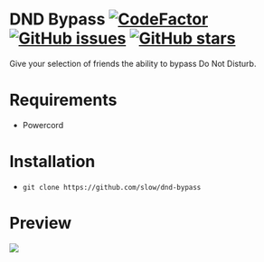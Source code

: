 # DND Bypass [![CodeFactor](https://www.codefactor.io/repository/github/slow/dnd-bypass/badge)](https://www.codefactor.io/repository/github/slow/dnd-bypass) [![GitHub issues](https://img.shields.io/github/issues/slow/dnd-bypass?style=flat)](https://github.com/slow/dnd-bypass/issues) [![GitHub stars](https://img.shields.io/github/stars/slow/dnd-bypass?style=flat)](https://github.com/slow/dnd-bypass/stargazers)

Give your selection of friends the ability to bypass Do Not Disturb.

# Requirements

-  Powercord

# Installation

-  `git clone https://github.com/slow/dnd-bypass`

# Preview

<img src="https://media.wtf/64094881"/>

